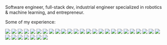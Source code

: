 Software engineer, full-stack dev, industrial engineer specialized in robotics & machine learning, and entrepreneur.

Some of my experience:

![](https://img.shields.io/badge/Typescript-grey?logo=typescript)
![](https://img.shields.io/badge/Javascript-grey?logo=javascript)
![](https://img.shields.io/badge/HTML-grey?logo=html5)
![](https://img.shields.io/badge/CSS-grey?logo=css3)
![](https://img.shields.io/badge/Flutter-grey?logo=flutter)
![](https://img.shields.io/badge/Android_apps-grey?logo=android)
![](https://img.shields.io/badge/iOS_apps-grey?logo=apple)
![](https://img.shields.io/badge/React-grey?logo=react)
![](https://img.shields.io/badge/Svelte-grey?logo=svelte)
![](https://img.shields.io/badge/Firebase-grey?logo=firebase)
![](https://img.shields.io/badge/Google_Cloud-grey?logo=googlecloud)
![](https://img.shields.io/badge/Supabase-grey?logo=supabase)
![](https://img.shields.io/badge/PostgreSQL-grey?logo=postgresql)
![](https://img.shields.io/badge/NodeJS-grey?logo=nodedotjs)
![](https://img.shields.io/badge/Git-grey?logo=git)
![](https://img.shields.io/badge/Stripe-grey?logo=stripe)
![](https://img.shields.io/badge/Algolia-grey?logo=algolia)
![](https://img.shields.io/badge/Apollo_GraphQL-grey?logo=apollographql)
![](https://img.shields.io/badge/Protobuf-grey?logo=googleforms)
![](https://img.shields.io/badge/NPM-grey?logo=npm)
![](https://img.shields.io/badge/Docker-grey?logo=docker)
![](https://img.shields.io/badge/Figma-grey?logo=figma)
![](https://img.shields.io/badge/Kotlin-grey?logo=kotlin)
![](https://img.shields.io/badge/ROS-grey?logo=ros)
![](https://img.shields.io/badge/MQL5-grey?logo=metatrader)
![](https://img.shields.io/badge/MatLab-grey?logo=matlab)
![](https://img.shields.io/badge/Python-grey?logo=python)
![](https://img.shields.io/badge/C++-grey?logo=cplusplus)
![](https://img.shields.io/badge/AutoCAD-grey?logo=autocad)
![](https://img.shields.io/badge/Inventor-grey?logo=autodesk)
![](https://img.shields.io/badge/PTC_Creo-grey?logo=webpack)
![](https://img.shields.io/badge/SAP-grey?logo=sap)
